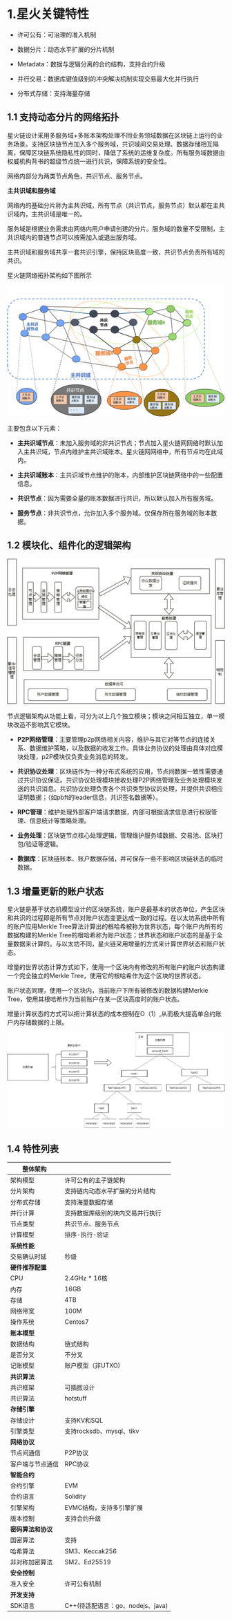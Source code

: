 # 1.星火关键特性

- 许可公有：可治理的准入机制

- 数据分片：动态水平扩展的分片机制

- Metadata：数据与逻辑分离的合约结构，支持合约升级

- 并行交易：数据库键值级别的冲突解决机制实现交易最大化并行执行
- 分布式存储：支持海量存储

## 1.1 支持动态分片的网络拓扑

星火链设计采用多服务域+多账本架构处理不同业务领域数据在区块链上运行的业务场景。支持区块链节点加入多个服务域，共识域间交易处理、数据存储相互隔离，保障区块链系统隐私性的同时，降低了系统的运维复杂度。所有服务域数据由权威机构背书的超级节点统一进行共识，保障系统的安全性。

网络内部分为两类节点角色，共识节点、服务节点。

**主共识域和服务域**

网络内的基础分片称为主共识域，所有节点（共识节点，服务节点）默认都在主共识域内，主共识域是唯一的。

服务域是根据业务需求由网络内用户申请创建的分片。服务域的数量不受限制，主共识域内的普通节点可以按需加入或退出服务域。

主共识域和服务域共享一套共识引擎，保持区块高度一致，共识节点负责所有域的共识。

星火链网络拓扑架构如下图所示

<img src="../_static/images/2.1-1网络拓扑.png"  />

主要包含以下元素：

- **主共识域节点**：未加入服务域的非共识节点；节点加入星火链网网络时默认加入主共识域，节点内维护主共识域账本。星火链网网络中，所有节点均在此域内。

- **主共识域账本**：主共识域节点维护的账本，内部维护区块链网络中的一些配置信息。

- **共识节点**：因为需要全量的账本数据进行共识，所以默认加入所有服务域。

- **服务节点**：非共识节点，允许加入多个服务域。仅保存所在服务域的账本数据。

## 1.2 模块化、组件化的逻辑架构

<img src="../_static/images/2.2-1模块架构.png"  />

节点逻辑架构从功能上看，可分为以上几个独立模块；模块之间相互独立，单一模块改造不影响其它模块。

- **P2P网络管理**：主要管理p2p网络相关内容，维护与其它对等节点的连接关系、数据维护策略，以及数据的收发工作。具体业务协议的处理由具体对应模块处理，p2P模块仅负责业务消息的转发。

- **共识协议处理**：区块链作为一种分布式系统的应用，节点间数据一致性需要通过共识协议保证。共识协议处理模块接收处理P2P网络管理及业务处理模块发送的共识消息。共识协议处理负责各个共识类型协议的处理，并提供共识相应证明数据；（如pbft的leader信息，共识签名数据等）。

- **RPC管理**：维护处理外部客户端请求数据，内部可根据请求信息进行权限管理、信息统计等策略处理。

- **业务处理**：区块链节点核心处理逻辑，管理维护服务域数据、交易池、区块打包/验证等逻辑。

- **数据库**：区块链账本、账户数据存储，并可保存一些不影响区块链状态的临时数据。

## 1.3 增量更新的账户状态

星火链是基于状态机模型设计的区块链系统，账户是最基本的状态单位，产生区块和共识的过程即是所有节点对账户状态变更达成一致的过程。在以太坊系统中所有的账户应用Merkle Tree算法计算出的根哈希被称为世界状态，每个账户内所有的数据构建的Merkle Tree的根哈希称为账户状态；世界状态和账户状态的是基于全量数据来计算的。与以太坊不同，星火链采用增量的方式来计算世界状态和账户状态。

增量的世界状态计算方式如下，使用一个区块内有修改的所有账户的账户状态构建一个完全独立的Merkle Tree，使用它的根哈希作为这个区块的世界状态。

账户状态同理，使用一个区块内，当前账户下所有被修改的数据构建Merkle Tree，使用其根哈希作为当前账户在某一区块高度时的账户状态。

增量计算状态的方式可以把计算状态的成本控制在O（1）,从而极大提高单合约账户内存储数据的上限。

<img src="../_static/images/2.3-1增量状态更新.png">

## 1.4 特性列表

| 整体架构           |                                   |
| ------------------ | --------------------------------- |
| 架构模型           | 许可公有的主子链架构              |
| 分片架构           | 支持链内动态水平扩展的分片结构    |
| 分布式存储         | 支持海量数据存储                  |
| 并行计算           | 支持数据库级别的块内交易并行执行  |
| 节点类型           | 共识节点、服务节点                |
| 计算模型           | 排序-执行-验证                    |
| **系统性能**       |                                   |
| 交易确认时延       | 秒级                              |
| **硬件推荐配置**   |                                   |
| CPU                | 2.4GHz * 16核                     |
| 内存               | 16GB                              |
| 存储               | 4TB                               |
| 网络带宽           | 100M                              |
| 操作系统           | Centos7                           |
| **账本模型**       |                                   |
| 数据结构           | 链式结构                          |
| 是否分叉           | 不分叉                            |
| 记账模型           | 账户模型（非UTXO)                 |
| **共识算法**       |                                   |
| 共识框架           | 可插拔设计                        |
| 共识算法           | hotstuff                          |
| **存储引擎**       |                                   |
| 存储设计           | 支持KV和SQL                       |
| 引擎类型           | 支持rocksdb、mysql、tikv          |
| **网络协议**       |                                   |
| 节点间通信         | P2P协议                           |
| 客户端与节点通信   | RPC协议                           |
| **智能合约**       |                                   |
| 合约引擎           | EVM                               |
| 合约语言           | Solidity                          |
| 引擎架构           | EVMC结构，支持多引擎扩展          |
| 版本控制           | 支持合约升级                      |
| **密码算法和协议** |                                   |
| 国密算法           | 支持                              |
| 哈希算法           | SM3、Keccak256                    |
| 非对称加密算法     | SM2、Ed25519                      |
| **安全控制**       |                                   |
| 准入安全           | 许可公有机制                      |
| **开发支持**       |                                   |
| SDK语言            | C++(待适配语言：go、nodejs、java) |